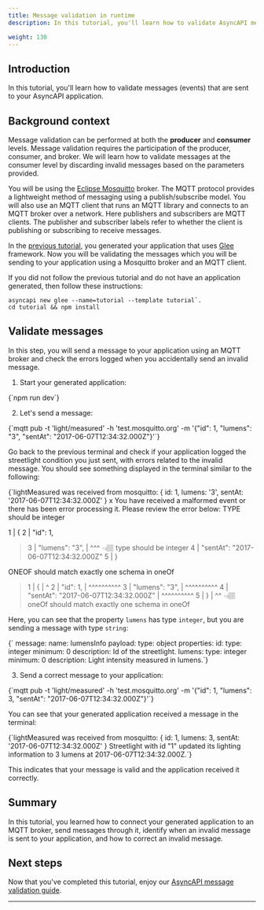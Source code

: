 ```yaml
---
title: Message validation in runtime
description: In this tutorial, you'll learn how to validate AsyncAPI messages (events).

weight: 130
---
```


## Introduction
In this tutorial, you'll learn how to validate messages (events) that are sent to your AsyncAPI application.

## Background context
Message validation can be performed at both the **producer** and **consumer** levels. Message validation requires the participation of the producer, consumer, and broker. We will learn how to validate messages at the consumer level by discarding invalid messages based on the parameters provided.

You will be using the [Eclipse Mosquitto](https://mosquitto.org/) broker. The MQTT protocol provides a lightweight method of messaging using a publish/subscribe model. You will also use an MQTT client that runs an MQTT library and connects to an MQTT broker over a network. Here publishers and subscribers are MQTT clients. The publisher and subscriber labels refer to whether the client is publishing or subscribing to receive messages.

In the [previous tutorial](https://asyncapi.com/docs/tutorials/generate-code), you generated your application that uses [Glee](https://github.com/asyncapi/glee) framework. Now you will be validating the messages which you will be sending to your application using a Mosquitto broker and an MQTT client.

<Remember>

If you did not follow the previous tutorial and do not have an application generated, then follow these instructions: 

    asyncapi new glee --name=tutorial --template tutorial`.
    cd tutorial && npm install

</Remember>

## Validate messages
In this step, you will send a message to your application using an MQTT broker and check the errors logged when you accidentally send an invalid message.

1. Start your generated application:

<CodeBlock language="bash">
{`npm run dev`}
</CodeBlock>

2. Let's send a message:

<CodeBlock language="bash">
  {`mqtt pub -t 'light/measured' -h 'test.mosquitto.org' -m '{"id": 1, "lumens": "3", "sentAt": "2017-06-07T12:34:32.000Z"}'`}
</CodeBlock>

Go back to the previous terminal and check if your application logged the streetlight condition you just sent, with errors related to the invalid message. You should see something displayed in the terminal similar to the following:

<CodeBlock language="bash">
  {`lightMeasured was received from mosquitto:
{ id: 1, lumens: '3', sentAt: '2017-06-07T12:34:32.000Z' }
x You have received a malformed event or there has been error processing it. Please review the error below:
TYPE should be integer

  1 | {
  2 |   "id": 1,
> 3 |   "lumens": "3",
    |             ^^^ 👈🏽  type should be integer
  4 |   "sentAt": "2017-06-07T12:34:32.000Z"
  5 | }

ONEOF should match exactly one schema in oneOf

> 1 | {
    | ^
> 2 |   "id": 1,
    | ^^^^^^^^^^
> 3 |   "lumens": "3",
    | ^^^^^^^^^^
> 4 |   "sentAt": "2017-06-07T12:34:32.000Z"
    | ^^^^^^^^^^
> 5 | }
    | ^^ 👈🏽  oneOf should match exactly one schema in oneOf
</CodeBlock>

Here, you can see that the property `lumens` has type `integer`, but you are sending a message with type `string`:

<CodeBlock language="yaml" highlightedLines={[10,11]}>
  {`  message:
        name: lumensInfo
        payload:
          type: object
          properties:
            id:
              type: integer
              minimum: 0
              description: Id of the streetlight.
            lumens:
              type: integer
              minimum: 0
              description: Light intensity measured in lumens.`}
</CodeBlock>

3. Send a correct message to your application:

<CodeBlock language="bash">
  {`mqtt pub -t 'light/measured' -h 'test.mosquitto.org' -m '{"id": 1, "lumens": 3, "sentAt": "2017-06-07T12:34:32.000Z"}'`}
</CodeBlock>

You can see that your generated application received a message in the terminal:

<CodeBlock language="bash">
  {`lightMeasured was received from mosquitto:
{ id: 1, lumens: 3, sentAt: '2017-06-07T12:34:32.000Z' }
Streetlight with id "1" updated its lighting information to 3 lumens at 2017-06-07T12:34:32.000Z.`}
</CodeBlock>

This indicates that your message is valid and the application received it correctly.

## Summary
In this tutorial, you learned how to connect your generated application to an MQTT broker, send messages through it, identify when an invalid message is sent to your application, and how to correct an invalid message. 

## Next steps
Now that you've completed this tutorial, enjoy our [AsyncAPI message validation guide](https://www.asyncapi.com/docs/guides/message-validation).

---

